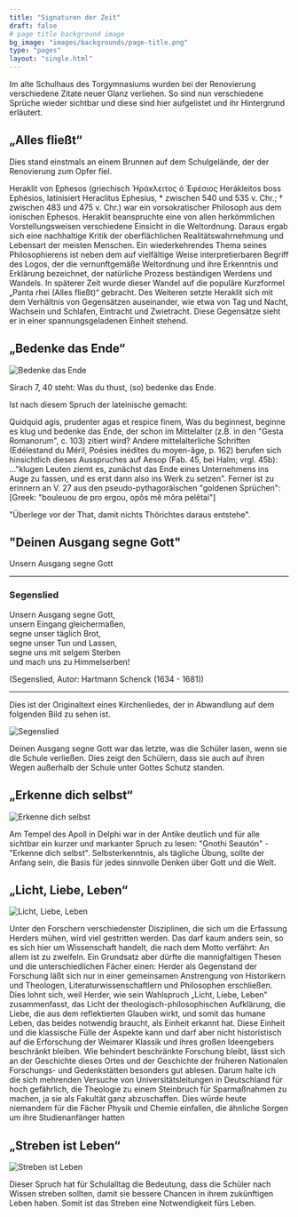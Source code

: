```yaml
---
title: "Signaturen der Zeit"
draft: false
# page title background image
bg_image: "images/backgrounds/page-title.png"
type: "pages"
layout: "single.html"
---
```


Im alte Schulhaus des Torgymnasiums wurden bei der Renovierung verschiedene Zitate neuer Glanz verliehen. So sind nun verschiedene Sprüche wieder sichtbar und diese sind hier aufgelistet und ihr Hintergrund erläutert.

## „Alles fließt“

Dies stand einstmals an einem Brunnen auf dem Schulgelände, der der Renovierung zum Opfer fiel.

Heraklit von Ephesos (griechisch Ἡράκλειτος ὁ Ἐφέσιος Herákleitos boss Ephésios, latinisiert Heraclitus Ephesius, * zwischen 540 und 535 v. Chr.; † zwischen 483 und 475 v. Chr.) war ein vorsokratischer Philosoph aus dem ionischen Ephesos.
Heraklit beanspruchte eine von allen herkömmlichen Vorstellungsweisen verschiedene Einsicht in die Weltordnung.
Daraus ergab sich eine nachhaltige Kritik der oberflächlichen Realitätswahrnehmung und Lebensart der meisten Menschen. Ein wiederkehrendes Thema seines Philosophierens ist neben dem auf vielfältige Weise interpretierbaren Begriff des Logos, der die vernunftgemäße Weltordnung und ihre Erkenntnis und Erklärung bezeichnet, der natürliche Prozess beständigen Werdens und Wandels.
In späterer Zeit wurde dieser Wandel auf die populäre Kurzformel „Panta rhei (Alles fließt)“ gebracht. Des Weiteren setzte Heraklit sich mit dem Verhältnis von Gegensätzen auseinander, wie etwa von Tag und Nacht, Wachsein und Schlafen, Eintracht und Zwietracht. Diese Gegensätze sieht er in einer spannungsgeladenen Einheit stehend.

## „Bedenke das Ende“

![Bedenke das Ende](/images/about/bedenke-ende.png)

Sirach 7, 40 steht:
Was du thust, (so) bedenke das Ende.

Ist nach diesem Spruch der lateinische gemacht:

Quidquid agis, prudenter agas et respice finem,
Was du beginnest, beginne es klug und bedenke das Ende, der schon im Mittelalter (z.B. in den "Gesta Romanorum", c. 103) zitiert wird? Andere mittelalterliche Schriften (Edélestand du Méril, Poésies inédites du moyen-âge, p. 162) berufen sich hinsichtlich dieses Ausspruches auf Aesop (Fab. 45, bei Halm; vrgl. 45b): ..."klugen Leuten ziemt es, zunächst das Ende eines Unternehmens ins Auge zu fassen, und es erst dann also ins Werk zu setzen". Ferner ist zu erinnern an V. 27 aus den pseudo-pythagoräischen "goldenen Sprüchen": [Greek: "bouleuou de pro ergou, opôs mê môra pelêtai"]

"Überlege vor der That, damit nichts Thörichtes daraus entstehe".

## "Deinen Ausgang segne Gott"

Unsern Ausgang segne Gott

-------------------------

### Segenslied


Unsern Ausgang segne Gott,  
unsern Eingang gleichermaßen,  
segne unser täglich Brot,  
segne unser Tun und Lassen,  
segne uns mit selgem Sterben  
und mach uns zu Himmelserben!  

(Segenslied, Autor: Hartmann Schenck (1634 - 1681))

----------------------------------

Dies ist der Originaltext eines Kirchenliedes, der in Abwandlung auf dem folgenden Bild zu sehen ist.

![Segenslied](/images/about/nichtlesbar.png)

Deinen Ausgang segne Gott war das letzte, was die Schüler lasen, wenn sie die Schule verließen.
Dies zeigt den Schülern, dass sie auch auf ihren Wegen außerhalb der Schule unter Gottes Schutz standen.

## „Erkenne dich selbst“

![Erkenne dich selbst](/images/about/erkenne.png)

Am Tempel des Apoll in Delphi war in der Antike deutlich und für alle sichtbar ein kurzer und markanter Spruch zu lesen: "Gnothi Seautón" - "Erkenne dich selbst". Selbsterkenntnis, als tägliche Übung, sollte der Anfang sein, die Basis für jedes sinnvolle Denken über Gott und die Welt.


## „Licht, Liebe, Leben“

![Licht, Liebe, Leben](/images/about/licht.png)

Unter den Forschern verschiedenster Disziplinen, die sich um die Erfassung Herders mühen, wird viel gestritten werden. Das darf kaum anders sein, so es sich hier um Wissenschaft handelt, die nach dem Motto verfährt: An allem ist zu zweifeln. Ein Grundsatz aber dürfte die mannigfaltigen Thesen und die unterschiedlichen Fächer einen: Herder als Gegenstand der Forschung läßt sich nur in einer gemeinsamen Anstrengung von Historikern und Theologen, Literaturwissenschaftlern und Philosophen erschließen. Dies lohnt sich, weil Herder, wie sein Wahlspruch „Licht, Liebe, Leben“ zusammenfasst, das Licht der theologisch-philosophischen Aufklärung, die Liebe, die aus dem reflektierten Glauben wirkt, und somit das humane Leben, das beides notwendig braucht, als Einheit erkannt hat. Diese Einheit und die klassische Fülle der Aspekte kann und darf aber nicht historistisch auf die Erforschung der Weimarer Klassik und ihres großen Ideengebers beschränkt bleiben. Wie behindert beschränkte Forschung bleibt, lässt sich an der Geschichte dieses Ortes und der Geschichte der früheren Nationalen Forschungs- und Gedenkstätten besonders gut ablesen. Darum halte ich die sich mehrenden Versuche von Universitätsleitungen in Deutschland für hoch gefährlich, die Theologie zu einem Steinbruch für Sparmaßnahmen zu machen, ja sie als Fakultät ganz abzuschaffen. Dies würde heute niemandem für die Fächer Physik und Chemie einfallen, die ähnliche Sorgen um ihre Studienanfänger hatten

## „Streben ist Leben“

![Streben ist Leben](/images/about/streben.png)

Dieser Spruch hat für Schulalltag die Bedeutung, dass die Schüler nach Wissen streben sollten, damit sie bessere Chancen in ihrem zukünftigen Leben haben. Somit ist das Streben eine Notwendigkeit fürs Leben.

